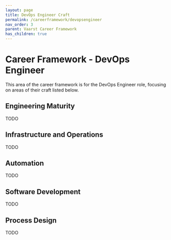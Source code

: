 ```yaml
---
layout: page
title: DevOps Engineer Craft
permalink: /careerframework/devopsengineer
nav_order: 3
parent: Vaarst Career Framework
has_children: true
---
```


# Career Framework - DevOps Engineer

This area of the career framework is for the DevOps Engineer role, focusing on areas of their craft listed below.

## Engineering Maturity
TODO

## Infrastructure and Operations
TODO

## Automation
TODO

## Software Development
TODO

## Process Design
TODO